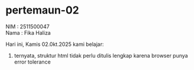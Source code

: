 # pertemaun-02
NIM : 2511500047<br>
Nama : Fika Haliza<br>

Hari ini, Kamis 02.0kt.2025 kami belajar:<br>
1) ternyata, struktur html tidak perlu ditulis lengkap karena browser punya error tolerance
